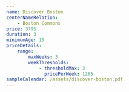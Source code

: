 ```yaml
---
name: Discover Boston
centerNameRelation:
    - Boston Commons
price: 3795
duration: 3
minimumAge: 15
priceDetails:
    range:
        maxWeeks: 3
        weekThresholds:
            - thresholdMax: 3
              pricePerWeek: 1265
sampleCalendar: /assets/discover-boston.pdf
---
```

